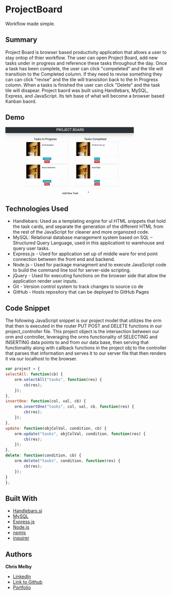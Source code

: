 # ProjectBoard
Workflow made simple.

## Summary 
Project Board is browser based productivity application that allows a user to stay ontop of thier workflow. The user can open Project Board, add new tasks under in progress and reference these tasks throughout the day. Once a task has been complete, the user can click "compeleted" and the tile will transitioin to the Completed column. If they need to revise something they can can click "revise" and the tile will transisiton back to the In Progress column. When a tasks is finished the user can click "Delete" and the task tile will disapear. Project baord was built using Handlebars, MySQL, Express, and JavaScript. Its teh base of what will become a browser based Kanban baord. 

## Demo
![Site](public/assets/img/demo.gif) 

 
## Technologies Used
- Handlebars: Used as a templating engine for ul HTML snippets that hold the task cards, and separate the generation of the different HTML from the rest of the JavaScript for cleaner and more organozed code.
- MySQL: Relational database management system based on SQL – Structured Query Language, used in this applicationt to warehouse and query user tasks. 
- Express.js - Used for application set up of middle ware for end point connection between the front end and backend.
- Node.js - Used for package managment and to execute JavaScript code to build the command line tool for server-side scripting.
- jQuery - Used for executing functions on the browser side that allow the application render user inputs.
- Git - Version control system to track changes to source co    de
- GitHub - Hosts repository that can be deployed to GitHub Pages
 
## Code Snippet
The following JavaScript snippet is our project model that utilizes the orm that then is executed in the router PUT POST and DELETE functions in our project_controller file. This project object is the intersection between our orm and controller, leveraging the orms functionality of SELECTING and INSERTING data points to and from our data base, then serving that functionality along with callback functions in the project obj to the controller that parses that information and serves it to our server file that then renders it via our localhost to the browser.


```js
var project = {
selectAll: function(cb) {
    orm.selectAll("tasks", function(res) {
        cb(res);
    });
},
insertOne: function(col, val, cb) {
    orm.insertOne("tasks", col, val, cb, function(res) {
        cb(res);
    });
},
update: function(objColVal, condition, cb) {
    orm.update("tasks", objColVal, condition, function(res) {
        cb(res);
    });
},
delete: function(condition, cb) {
    orm.delete("tasks", condition, function(res) {
        cb(res);
    });
}
};
```

## Built With
* [Handlebars.sj](https://handlebarsjs.com/)
* [MySQL](https://www.mysql.com/)
* [Express.js](https://expressjs.com/)
* [Node.js](https://nodejs.org/en/)
* [npmjs](https://docs.npmjs.com/)
* [inquirer](https://www.npmjs.com/package/inquirer)

## Authors

**Chris Melby**
- [LinkedIn](https://www.linkedin.com/in/chris-melby-71106b126/)
- [Link to Github](https://github.com/cmelby)
- [Portfolio](https://cmelby.github.io/portfolio/)
